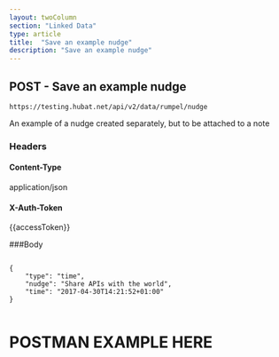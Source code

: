 ```yaml
---
layout: twoColumn
section: "Linked Data"
type: article
title:  "Save an example nudge"
description: "Save an example nudge"
---
```


## POST - Save an example nudge 
   
`https://testing.hubat.net/api/v2/data/rumpel/nudge`

An example of a nudge created separately, but to be attached to a note

### Headers

#### Content-Type
application/json
#### X-Auth-Token
{{accessToken}}

###Body 

```

{
    "type": "time",
    "nudge": "Share APIs with the world",
    "time": "2017-04-30T14:21:52+01:00"
}


```

# POSTMAN EXAMPLE HERE

